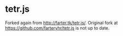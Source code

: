 # tetr.js

Forked again from http://farter.tk/tetr.js/. Original fork at https://github.com/farteryhr/tetr.js is not up to date.

